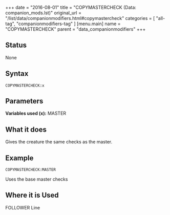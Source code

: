 +++
date = "2016-08-01"
title = "COPYMASTERCHECK (Data: companion_mods.lst)"
original_url = "/list/data/companionmodifiers.html#copymastercheck"
categories = [ "all-tag", "companionmodifiers-tag" ]
[menu.main]
    name = "COPYMASTERCHECK"
    parent = "data_companionmodifiers"
+++

## Status

None

## Syntax

`COPYMASTERCHECK:x`

## Parameters




**Variables used (x):** MASTER

What it does
------------

Gives the creature the same checks as the master.

Example
-------

`COPYMASTERCHECK:MASTER`

Uses the base master checks

Where it is Used
----------------

FOLLOWER Line

